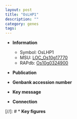 ```yaml
---
layout: post
title: "OsLHP1"
description: ""
category: genes
tags: 
---
```


* **Information**  
    + Symbol: OsLHP1  
    + MSU: [LOC_Os10g17770](http://rice.uga.edu/cgi-bin/ORF_infopage.cgi?orf=LOC_Os10g17770)  
    + RAPdb: [Os10g0324900](http://rapdb.dna.affrc.go.jp/viewer/gbrowse_details/irgsp1?name=Os10g0324900)  

* **Publication**  

* **Genbank accession number**  

* **Key message**  

* **Connection**  

[//]: # * **Key figures**  


